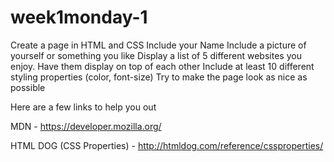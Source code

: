 week1monday-1
=============

Create a page in HTML and CSS
Include your Name
Include a picture of yourself or something you like
Display a list of 5 different websites you enjoy. Have them display on top of each other
Include at least 10 different styling properties (color, font-size)
Try to make the page look as nice as possible

Here are a few links to help you out

MDN - https://developer.mozilla.org/

HTML DOG (CSS Properties) - http://htmldog.com/reference/cssproperties/
